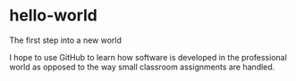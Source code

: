 # hello-world
The first step into a new world

I hope to use GitHub to learn how software is developed in the professional world as opposed to the way small classroom assignments are handled.
